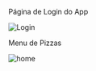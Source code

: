 
Página de Login do App


![Login](https://github.com/Miguxxo/pizzaria/assets/142364152/374fd3f2-7e98-462a-8fe8-8d50b1423e5a)


Menu de Pizzas


![home](https://github.com/Miguxxo/pizzaria/assets/142364152/4f3d23f7-04d3-48e3-9764-b33779c95fca)


